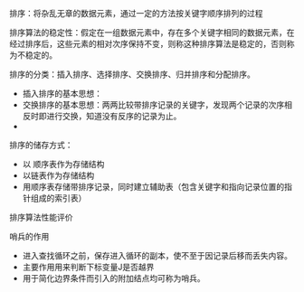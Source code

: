 排序：将杂乱无章的数据元素，通过一定的方法按关键字顺序排列的过程

排序算法的稳定性：假定在一组数据元素中，存在多个关键字相同的数据元素，在经过排序后，这些元素的相对次序保持不变，则称这种排序算法是稳定的，否则称为不稳定的。

排序的分类：插入排序、选择排序、交换排序、归并排序和分配排序。

* 插入排序的基本思想：
* 交换排序的基本思想：两两比较带排序记录的关键字，发现两个记录的次序相反时即进行交换，知道没有反序的记录为止。
* 




排序的储存方式：

* 以 顺序表作为存储结构
* 以链表作为存储结构
* 用顺序表存储带排序记录，同时建立辅助表（包含关键字和指向记录位置的指针组成的索引表）

排序算法性能评价

哨兵的作用

* 进入查找循环之前，保存进入循环的副本，使不至于因记录后移而丢失内容。
* 主要作用用来判断下标变量J是否越界
* 用于简化边界条件而引入的附加结点均可称为哨兵。



